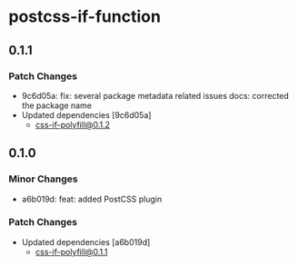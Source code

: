 # postcss-if-function

## 0.1.1

### Patch Changes

- 9c6d05a: fix: several package metadata related issues
  docs: corrected the package name
- Updated dependencies [9c6d05a]
    - css-if-polyfill@0.1.2

## 0.1.0

### Minor Changes

- a6b019d: feat: added PostCSS plugin

### Patch Changes

- Updated dependencies [a6b019d]
    - css-if-polyfill@0.1.1
